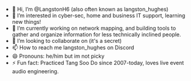 - 👋 Hi, I’m @LangstonH6 (also often known as langston_hughes)
- 👀 I’m interested in cyber-sec, home and business IT support, learning new things!
- 🌱 I’m currently working on network mapping, and building tools to gather and organize information for less technically inclined people.
- 💞️ I’m looking to collaborate on (it's a secret)
- 📫 How to reach me langston_hughes on Discord
- 😄 Pronouns: he/him but im not picky
- ⚡ Fun fact: Practiced Tang Soo Do since 2007-today, loves live event audio engineering.

<!---
LangstonH6/LangstonH6 is a ✨ special ✨ repository because its `README.md` (this file) appears on your GitHub profile.
You can click the Preview link to take a look at your changes.
--->
